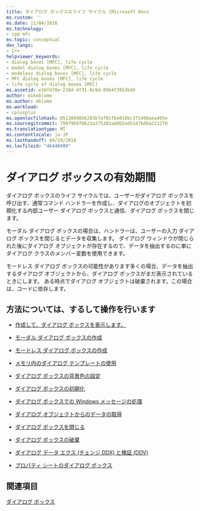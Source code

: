 ```yaml
---
title: ダイアログ ボックスのライフ サイクル |Microsoft Docs
ms.custom: ''
ms.date: 11/04/2016
ms.technology:
- cpp-mfc
ms.topic: conceptual
dev_langs:
- C++
helpviewer_keywords:
- dialog boxes [MFC], life cycle
- modal dialog boxes [MFC], life cycle
- modeless dialog boxes [MFC], life cycle
- MFC dialog boxes [MFC], life cycle
- life cycle of dialog boxes [MFC]
ms.assetid: e16fd78e-238d-4f31-8c9d-8564f3953bd9
author: mikeblome
ms.author: mblome
ms.workload:
- cplusplus
ms.openlocfilehash: 05138040b6283b7af01f6e010bc371490aea495e
ms.sourcegitcommit: 799f9b976623a375203ad8b2ad5147bd6a2212f0
ms.translationtype: MT
ms.contentlocale: ja-JP
ms.lasthandoff: 09/19/2018
ms.locfileid: "46440499"
---
```

# <a name="life-cycle-of-a-dialog-box"></a>ダイアログ ボックスの有効期間

ダイアログ ボックスのライフ サイクルでは、ユーザーがダイアログ ボックスを呼び出す、通常コマンド ハンドラーを作成し、ダイアログのオブジェクトを初期化する内部ユーザー ダイアログ ボックスと通信、ダイアログ ボックスを閉じます。

モーダル ダイアログ ボックスの場合は、ハンドラーは、ユーザーの入力 ダイアログ ボックスを閉じるとデータを収集します。 ダイアログ ウィンドウが閉じられた後にダイアログ オブジェクトが存在するので、データを抽出するのに単にダイアログ クラスのメンバー変数を使用できます。

モードレス ダイアログ ボックスの可能性があります多くの場合、データを抽出するダイアログ オブジェクトから、ダイアログ ボックスがまだ表示されているときにします。 ある時点でダイアログ オブジェクトは破棄されます。この場合は、コードに依存します。

## <a name="what-do-you-want-to-know-more-about"></a>方法については、するして操作を行います

- [作成して、ダイアログ ボックスを表示します。](../mfc/creating-and-displaying-dialog-boxes.md)

- [モーダル ダイアログ ボックスの作成](../mfc/creating-modal-dialog-boxes.md)

- [モードレス ダイアログ ボックスの作成](../mfc/creating-modeless-dialog-boxes.md)

- [メモリ内のダイアログ テンプレートの使用](../mfc/using-a-dialog-template-in-memory.md)

- [ダイアログ ボックスの背景色の設定](../mfc/setting-the-dialog-boxs-background-color.md)

- [ダイアログ ボックスの初期化](../mfc/initializing-the-dialog-box.md)

- [ダイアログ ボックスでの Windows メッセージの処理](../mfc/handling-windows-messages-in-your-dialog-box.md)

- [ダイアログ オブジェクトからのデータの取得](../mfc/retrieving-data-from-the-dialog-object.md)

- [ダイアログ ボックスを閉じる](../mfc/closing-the-dialog-box.md)

- [ダイアログ ボックスの破棄](../mfc/destroying-the-dialog-box.md)

- [ダイアログ データ エクス (チェンジ DDX) と検証 (DDV)](../mfc/dialog-data-exchange-and-validation.md)

- [プロパティ シートのダイアログ ボックス](../mfc/property-sheets-and-property-pages-mfc.md)

## <a name="see-also"></a>関連項目

[ダイアログ ボックス](../mfc/dialog-boxes.md)

